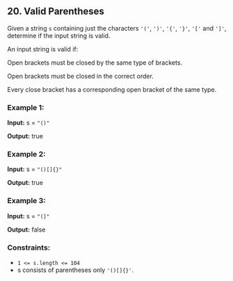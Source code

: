 ## 20. Valid Parentheses

Given a string `s` containing just the characters `'('`, `')'`, `'{'`, `'}'`, `'['` and `']'`, 
determine if the input string is valid.

An input string is valid if:

Open brackets must be closed by the same type of brackets.

Open brackets must be closed in the correct order.

Every close bracket has a corresponding open bracket of the same type.

### Example 1:

**Input:** s = `"()"`

**Output:** true

### Example 2:

**Input:** s = `"()[]{}"`

**Output:** true

### Example 3:

**Input:** s = `"(]"`

**Output:** false

### Constraints:

- `1 <= s.length <= 104`
- s consists of parentheses only `'()[]{}'`.